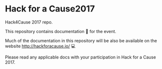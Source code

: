 # Hack for a Cause2017

Hack4Cause 2017 repo.

This repository contains documentation :page_facing_up: for the event.

Much of the documentation in this repository will be also be available on the website http://hackforacause.io/ :computer:

Please read any applicable docs with your participation in Hack for a Cause 2017.
